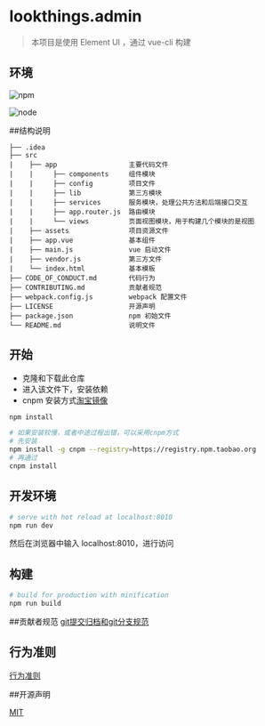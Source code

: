 # lookthings.admin

> 本项目是使用 Element UI ，通过 vue-cli 构建



## 环境

![npm](https://img.shields.io/npm/v/npm.svg)

![node](https://img.shields.io/badge/node-%3E%3D6-brightgreen.svg)

##结构说明

```
├── .idea
├── src
|    ├── app                  主要代码文件
|    |     ├── components     组件模块
|    |     ├── config         项目文件
|    |     ├── lib            第三方模块
|    |     ├── services       服务模块，处理公共方法和后端接口交互
|    |     ├── app.router.js  路由模块
|    |     └── views          页面视图模块，用于构建几个模块的是视图
|    ├── assets               项目资源文件
|    ├── app.vue              基本组件
|    ├── main.js              vue 启动文件
|    ├── vendor.js            第三方文件
|    └── index.html           基本模板
├── CODE_OF_CONDUCT.md        代码行为
├── CONTRIBUTING.md           贡献者规范
├── webpack.config.js         webpack 配置文件
├── LICENSE                   开源声明
├── package.json              npm 初始文件
└── README.md                 说明文件
```

## 开始

 - 克隆和下载此仓库
 - 进入该文件下，安装依赖
 - cnpm 安装方式[淘宝镜像](https://npm.taobao.org/)

``` bash
npm install

# 如果安装较慢，或者中途过程出错，可以采用cnpm方式
# 先安装
npm install -g cnpm --registry=https://registry.npm.taobao.org
# 再通过
cnpm install
```



## 开发环境

``` bash
# serve with hot reload at localhost:8010
npm run dev
```

然后在浏览器中输入 localhost:8010，进行访问

## 构建

``` bash
# build for production with minification
npm run build
```

##贡献者规范
[git提交归档和git分支规范](./CONTRIBUTING.md)

## 行为准则

[行为准则](./CODE_OF_CONDUCT.md)

##开源声明

[MIT](./LICENSE)